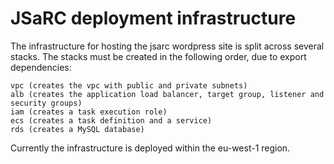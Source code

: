 # JSaRC deployment infrastructure

The infrastructure for hosting the jsarc wordpress site is split across several stacks. The stacks must be created in the following order, due to export dependencies:

``````
vpc (creates the vpc with public and private subnets)
alb (creates the application load balancer, target group, listener and security groups)
iam (creates a task execution role)
ecs (creates a task definition and a service)
rds (creates a MySQL database)

```````

Currently the infrastructure is deployed within the eu-west-1 region.
